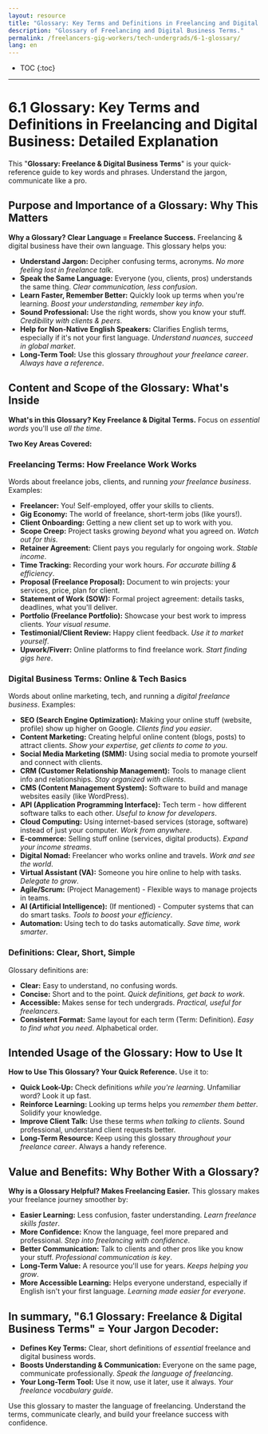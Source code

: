 ```yaml
---
layout: resource
title: "Glossary: Key Terms and Definitions in Freelancing and Digital Business"
description: "Glossary of Freelancing and Digital Business Terms."
permalink: /freelancers-gig-workers/tech-undergrads/6-1-glossary/
lang: en
---
```


* TOC
{:toc}

---


# 6.1 Glossary: Key Terms and Definitions in Freelancing and Digital Business: Detailed Explanation

This "**Glossary: Freelance & Digital Business Terms**" is your quick-reference guide to key words and phrases.  Understand the jargon, communicate like a pro.

## Purpose and Importance of a Glossary:  Why This Matters

**Why a Glossary?  Clear Language = Freelance Success.**  Freelancing & digital business have their own language. This glossary helps you:

* **Understand Jargon:**  Decipher confusing terms, acronyms. *No more feeling lost in freelance talk*.
* **Speak the Same Language:**  Everyone (you, clients, pros) understands the same thing. *Clear communication, less confusion*.
* **Learn Faster, Remember Better:**  Quickly look up terms when you're learning. *Boost your understanding, remember key info*.
* **Sound Professional:**  Use the right words, show you know your stuff. *Credibility with clients & peers*.
* **Help for Non-Native English Speakers:**  Clarifies English terms, especially if it's not your first language. *Understand nuances, succeed in global market*.
* **Long-Term Tool:**  Use this glossary *throughout your freelance career*. *Always have a reference*.

## Content and Scope of the Glossary:  What's Inside

**What's in this Glossary?  Key Freelance & Digital Terms.**  Focus on *essential words* you'll use *all the time*.

**Two Key Areas Covered:**

### Freelancing Terms:  How Freelance Work Works

Words about freelance jobs, clients, and running *your freelance business*.  Examples:

* **Freelancer:**  You! Self-employed, offer your skills to clients.
* **Gig Economy:**  The world of freelance, short-term jobs (like yours!).
* **Client Onboarding:**  Getting a new client set up to work with you.
* **Scope Creep:**  Project tasks growing *beyond* what you agreed on. *Watch out for this*.
* **Retainer Agreement:**  Client pays you regularly for ongoing work. *Stable income*.
* **Time Tracking:**  Recording your work hours. *For accurate billing & efficiency*.
* **Proposal (Freelance Proposal):**  Document to win projects: your services, price, plan for client.
* **Statement of Work (SOW):**  Formal project agreement: details tasks, deadlines, what you'll deliver.
* **Portfolio (Freelance Portfolio):**  Showcase your best work to impress clients. *Your visual resume*.
* **Testimonial/Client Review:**  Happy client feedback. *Use it to market yourself*.
* **Upwork/Fiverr:**  Online platforms to find freelance work. *Start finding gigs here*.

### Digital Business Terms:  Online & Tech Basics

Words about online marketing, tech, and running a *digital freelance business*. Examples:

* **SEO (Search Engine Optimization):**  Making your online stuff (website, profile) show up higher on Google. *Clients find you easier*.
* **Content Marketing:**  Creating helpful online content (blogs, posts) to attract clients. *Show your expertise, get clients to come to you*.
* **Social Media Marketing (SMM):**  Using social media to promote yourself and connect with clients.
* **CRM (Customer Relationship Management):**  Tools to manage client info and relationships. *Stay organized with clients*.
* **CMS (Content Management System):**  Software to build and manage websites easily (like WordPress).
* **API (Application Programming Interface):**  Tech term - how different software talks to each other. *Useful to know for developers*.
* **Cloud Computing:**  Using internet-based services (storage, software) instead of just your computer. *Work from anywhere*.
* **E-commerce:**  Selling stuff online (services, digital products). *Expand your income streams*.
* **Digital Nomad:**  Freelancer who works online and travels. *Work and see the world*.
* **Virtual Assistant (VA):**  Someone you hire online to help with tasks. *Delegate to grow*.
* **Agile/Scrum:** (Project Management) - Flexible ways to manage projects in teams.
* **AI (Artificial Intelligence):** (If mentioned) - Computer systems that can do smart tasks. *Tools to boost your efficiency*.
* **Automation:**  Using tech to do tasks automatically. *Save time, work smarter*.

### Definitions: Clear, Short, Simple

Glossary definitions are:

* **Clear:**  Easy to understand, no confusing words.
* **Concise:**  Short and to the point. *Quick definitions, get back to work*.
* **Accessible:**  Makes sense for tech undergrads. *Practical, useful for freelancers*.
* **Consistent Format:**  Same layout for each term (Term: Definition).  *Easy to find what you need*. Alphabetical order.

## Intended Usage of the Glossary:  How to Use It

**How to Use This Glossary?  Your Quick Reference.**  Use it to:

* **Quick Look-Up:**  Check definitions *while you're learning*.  Unfamiliar word? Look it up fast.
* **Reinforce Learning:**  Looking up terms helps you *remember them better*.  Solidify your knowledge.
* **Improve Client Talk:**  Use these terms *when talking to clients*. Sound professional, understand client requests better.
* **Long-Term Resource:**  Keep using this glossary *throughout your freelance career*.  Always a handy reference.

## Value and Benefits: Why Bother With a Glossary?

**Why is a Glossary Helpful?  Makes Freelancing Easier.**  This glossary makes your freelance journey smoother by:

* **Easier Learning:**  Less confusion, faster understanding. *Learn freelance skills faster*.
* **More Confidence:**  Know the language, feel more prepared and professional. *Step into freelancing with confidence*.
* **Better Communication:**  Talk to clients and other pros like you know your stuff. *Professional communication is key*.
* **Long-Term Value:**  A resource you'll use for years. *Keeps helping you grow*.
* **More Accessible Learning:**  Helps everyone understand, especially if English isn't your first language. *Learning made easier for everyone*.

## In summary, "6.1 Glossary: Freelance & Digital Business Terms" = Your Jargon Decoder:

* **Defines Key Terms:**  Clear, short definitions of *essential* freelance and digital business words.
* **Boosts Understanding & Communication:**  Everyone on the same page, communicate professionally. *Speak the language of freelancing*.
* **Your Long-Term Tool:**  Use it now, use it later, use it always. *Your freelance vocabulary guide*.

Use this glossary to master the language of freelancing.  Understand the terms, communicate clearly, and build your freelance success with confidence.

